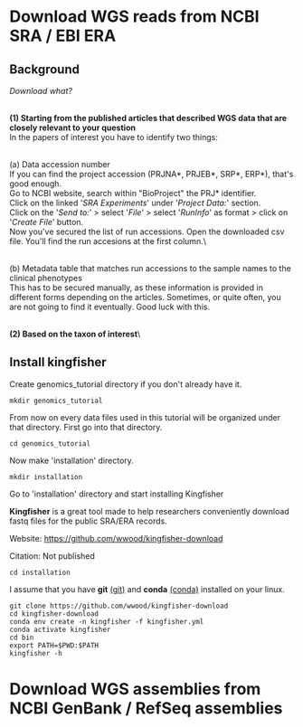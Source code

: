 # Download WGS reads from NCBI SRA / EBI ERA
## Background
*Download what?*

\
__(1) Starting from the published articles that described WGS data that are closely relevant to your question__\
In the papers of interest you have to identify two things:

\
(a) Data accession number\
If you can find the project accession (PRJNA*, PRJEB*, SRP*, ERP*), that's good enough.\
Go to NCBI website, search within "BioProject" the PRJ* identifier.\
Click on the linked '*SRA Experiments*' under '*Project Data:*' section.\
Click on the '*Send to:*' > select '*File*' > select '*RunInfo*' as format > click on '*Create File*' button.\
Now you've secured the list of run accessions. Open the downloaded csv file. You'll find the run accesions at the first column.\

\
(b) Metadata table that matches run accessions to the sample names to the clinical phenotypes\
This has to be secured manually, as these information is provided in different forms depending on the articles. Sometimes, or quite often, you are not going to find it eventually.
Good luck with this.

\
__(2) Based on the taxon of interest__\


## Install kingfisher

Create genomics_tutorial directory if you don't already have it.

``mkdir genomics_tutorial``

From now on every data files used in this tutorial will be organized under that directory. First go into that directory.

``cd genomics_tutorial``

Now make 'installation' directory.

``mkdir installation``

Go to 'installation' directory and start installing Kingfisher

__Kingfisher__ is a great tool made to help researchers conveniently download fastq files for the public SRA/ERA records.

Website: https://github.com/wwood/kingfisher-download

Citation: Not published

``cd installation``

I assume that you have __git__ [(git)](https://linuxize.com/post/how-to-install-git-on-ubuntu-18-04/) and __conda__ [(conda)](https://docs.conda.io/projects/conda/en/latest/user-guide/install/linux.html) installed on your linux.

``git clone https://github.com/wwood/kingfisher-download``\
``cd kingfisher-download``\
``conda env create -n kingfisher -f kingfisher.yml``\
``conda activate kingfisher``\
``cd bin``\
``export PATH=$PWD:$PATH``\
``kingfisher -h``


# Download WGS assemblies from NCBI GenBank / RefSeq assemblies

